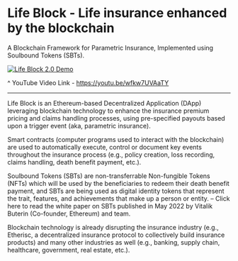 # Life Block - Life insurance enhanced by the blockchain

A Blockchain Framework for Parametric Insurance, Implemented using Soulbound Tokens (SBTs).


<p align="center">

[![Life Block 2.0 Demo](https://img.youtube.com/vi/wfkw7UVAaTY/0.jpg)](https://www.youtube.com/watch?v=wfkw7UVAaTY)

</p>

^ YouTube Video Link - https://youtu.be/wfkw7UVAaTY

<hr>

Life Block is an Ethereum-based Decentralized Application (DApp) leveraging blockchain technology to enhance the insurance premium pricing and claims handling processes, using pre-specified payouts based upon a trigger event (aka, parametric insurance).

Smart contracts (computer programs used to interact with the blockchain) are used to automatically execute, control or document key events throughout the insurance process (e.g., policy creation, loss recording, claims handling, death benefit payment, etc.).

Soulbound Tokens (SBTs) are non-transferrable Non-fungible Tokens (NFTs) which will be used by the beneficiaries to redeem their death benefit payment, and SBTs are being used as digital identity tokens that represent the trait, features, and achievements that make up a person or entity. – Click here to read the white paper on SBTs published in May 2022 by Vitalik Buterin (Co-founder, Ethereum) and team.

Blockchain technology is already disrupting the insurance industry (e.g., Etherisc, a decentralized insurance protocol to collectively build insurance products) and many other industries as well (e.g., banking, supply chain, healthcare, government, real estate, etc.).

